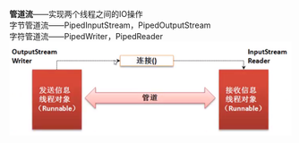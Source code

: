 **管道流**——实现两个线程之间的IO操作     
字节管道流——PipedInputStream，PipedOutputStream    
字符管道流——PipedWriter，PipedReader
![alt 属性文本](picture/img.png)